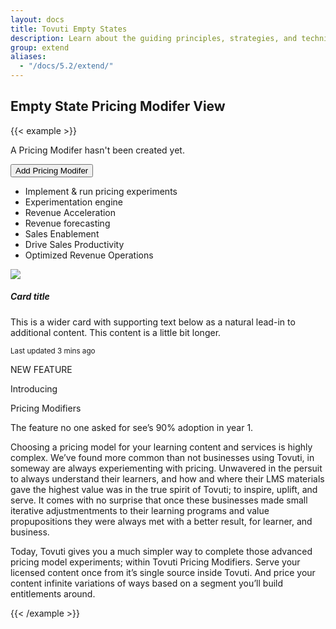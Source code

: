 ```yaml
---
layout: docs
title: Tovuti Empty States
description: Learn about the guiding principles, strategies, and techniques used to build and maintain Bootstrap so you can more easily customize and extend it yourself.
group: extend
aliases:
  - "/docs/5.2/extend/"
---
```




## Empty State Pricing Modifer View

<!-- ALL-CONTRIBUTORS-LIST:START - Do not remove or modify this section -->

<!-- markdownlint-disable -->
{{< example >}}
<div id="example2">
    <div id="tovgrid">
        <div class="d-flex justify-content-center border-bottom">
        <div class="p-4 flex-fill w-50">
          <div class="p-4 d-flex flex-column justify-content-center align-content-center text-center border shadow-sm rounded gap-3">
              <i class="fa-thin fa-folder-magnifying-glass fa-9x mx-auto"></i>
              <p class="fw-semibold mx-auto">A Pricing Modifer hasn't been created yet.</p>
              <button type="button" class="btn btn-primary d-flex gap-2 justify-content-center align-items-center"><i class="fa fa-plus"></i>Add Pricing Modifer</button>
            <div>
              <ul class="list-group list-group-flush">
              <li class="list-group-item w-auto d-flex align-items-center text-muted gap-2"><i class="fa fa-circle-check"></i>Implement & run pricing experiments</li>
              <li class="list-group-item d-flex align-items-center text-muted gap-2"><i class="fa fa-circle-check"></i>Experimentation engine</li>
              <li class="list-group-item d-flex align-items-center text-muted gap-2"><i class="fa fa-circle-check"></i>Revenue Acceleration</li>
              <li class="list-group-item d-flex align-items-center text-muted gap-2"><i class="fa fa-circle-check"></i>Revenue forecasting</li>
              <li class="list-group-item d-flex align-items-center text-muted gap-2"><i class="fa fa-circle-check"></i>Sales Enablement</li>
              <li class="list-group-item d-flex align-items-center text-muted gap-2"><i class="fa fa-circle-check"></i>Drive Sales Productivity</li>
              <li class="list-group-item d-flex align-items-center text-muted gap-2"><i class="fa fa-circle-check"></i>Optimized Revenue Operations</li>
              </ul>
            </div>
          </div>
            <div class="card mt-4" style="max-width: 540px;">
            <div class="row g-0">
              <div class="col-md-4">
                <img src="/assets/img/tovuti/pricing-modifiers/img/illustration.jpg" class="img-fluid rounded-start">
              </div>
              <div class="col-md-8">
                <div class="card-body">
                  <h5 class="card-title">Card title</h5>
                  <p class="card-text">This is a wider card with supporting text below as a natural lead-in to additional content. This content is a little bit longer.</p>
                  <p class="card-text"><small class="text-muted">Last updated 3 mins ago</small></p>
                </div>
              </div>
            </div>
          </div>
        </div>
        <div class="flex-fill w-50 bg-light border-start p-4">
          <span class="badge rounded-pill text-bg-primary">NEW FEATURE</span>
          <p class="h3 text-muted mt-3">Introducing</p>
          <p class="h1">Pricing Modifiers</p>
          <p class="h6">The feature no one asked for see’s 90% adoption in year 1.</p>
          <p>Choosing a pricing model for your learning content and services is highly complex. We’ve found more common than not businesses using Tovuti, in someway are always experiementing with pricing.  Unwavered in the persuit to always understand their learners, and how and where their LMS materials gave the highest value was in the true spirit of Tovuti; to inspire, uplift, and serve. It comes with no surprise that once these businesses made small iterative adjustmentments to their learning programs and value propupositions they were always met with a better result, for learner, and business.
          </p>
          <p>
          Today, Tovuti gives you a much simpler way to complete those advanced pricing model experiments; within Tovuti Pricing Modifiers. Serve your licensed content once from it’s single source inside Tovuti. And price your content infinite variations of ways based on a segment you’ll build entitlements around.</p>
        </div>
    </div>
</div>
</div>
{{< /example >}}

<script>
  $("#tovgrid").kendoGrid({
      dataSource: gridDataSource,
      sortable: true,
      reorderable: true,
      groupable: true,
      resizable: true,
      filterable: true,
      columnMenu: true,
      pageable: true
    });
</script>
<script>
  var orderData = [
  { OrderID: 1, OrderDate: "2017-11-06T12:00:00", Freight: 12.34, ShipCity: "Antwerp", ShipCountry: "Belgium" },
  { OrderID: 2, OrderDate: "2019-03-02T12:00:00", Freight: 23.45, ShipCity: "Singapore", ShipCountry: "Singapore" },
  { OrderID: 3, OrderDate: "2019-06-26T12:00:00", Freight: 34.56, ShipCity: "Shanghai", ShipCountry: "China" },
  { OrderID: 4, OrderDate: "2017-09-20T12:00:00", Freight: 45.67, ShipCity: "Hamburg", ShipCountry: "Germany" },
  { OrderID: 5, OrderDate: "2017-12-12T12:00:00", Freight: 56.78, ShipCity: "Mumbai", ShipCountry: "India" },
  { OrderID: 6, OrderDate: "2018-02-08T12:00:00", Freight: 67.89, ShipCity: "Shanghai", ShipCountry: "China" },
  { OrderID: 7, OrderDate: "2018-05-05T12:00:00", Freight: 78.90, ShipCity: "Tokyo", ShipCountry: "Japan" },
  { OrderID: 8, OrderDate: "2019-08-03T12:00:00", Freight: 89.01, ShipCity: "Port Klang", ShipCountry: "Malaysia" },
  { OrderID: 9, OrderDate: "2018-10-29T12:00:00", Freight: 90.12, ShipCity: "Rotterdam", ShipCountry: "Netherlands" },
  { OrderID: 10, Ord3erDate: "2018-01-23T12:00:00", Freight: 10.32, ShipCity: "Vancouver", ShipCountry: "Canada" },
  { OrderID: 11, OrderDate: "2018-04-17T12:00:00", Freight: 21.43, ShipCity: "Colón", ShipCountry: "Panama" },
  { OrderID: 12, OrderDate: "2017-07-11T12:00:00", Freight: 32.54, ShipCity: "Manila", ShipCountry: "Philippines" },
  { OrderID: 13, OrderDate: "2017-10-24T12:00:00", Freight: 43.65, ShipCity: "Singapore", ShipCountry: "Singapore" },
  { OrderID: 14, OrderDate: "2018-03-11T12:00:00", Freight: 54.76, ShipCity: "Busan", ShipCountry: "South Korea" },
  { OrderID: 15, OrderDate: "2018-06-17T12:00:00", Freight: 65.87, ShipCity: "Shenzhen", ShipCountry: "China" },
  { OrderID: 16, OrderDate: "2018-10-13T12:00:00", Freight: 76.98, ShipCity: "Hong Kong", ShipCountry: "China" },
  { OrderID: 17, OrderDate: "2019-04-19T12:00:00", Freight: 87.09, ShipCity: "Dubai", ShipCountry: "UAE" },
  { OrderID: 18, OrderDate: "2019-07-25T12:00:00", Freight: 98.21, ShipCity: "Felixstowe", ShipCountry: "UK" },
  { OrderID: 19, OrderDate: "2017-09-22T12:00:00", Freight: 13.24, ShipCity: "Los Angeles", ShipCountry: "USA" },
  { OrderID: 20, OrderDate: "2018-12-09T12:00:00", Freight: 35.46, ShipCity: "New York", ShipCountry: "USA" },
  { OrderID: 21, OrderDate: "2018-02-04T12:00:00", Freight: 57.68, ShipCity: "Guangzhou", ShipCountry: "China" },
  { OrderID: 22, OrderDate: "2019-05-16T12:00:00", Freight: 9.87, ShipCity: "Long Beach", ShipCountry: "USA" },
  { OrderID: 23, OrderDate: "2019-08-18T12:00:00", Freight: 24.13, ShipCity: "Singapore", ShipCountry: "Singapore" }
];

var gridDataSource = new kendo.data.DataSource({
    data: orderData,
    schema: {
        model: {
          fields: {
            OrderID: { type: "number" },
            Freight: { type: "number" },
            OrderDate: { type: "date" },
            ShipCountry: { type: "string" },
            ShipCity: { type: "string" }
          }
        }
    },
    pageSize: 10,
    sort: {
        field: "OrderDate",
        dir: "desc"
    }
});
</script>

<!-- markdownlint-restore -->
